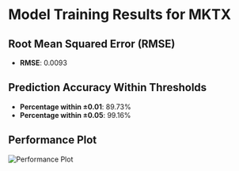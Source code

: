 # Model Training Results for MKTX

## Root Mean Squared Error (RMSE)
- **RMSE**: 0.0093

## Prediction Accuracy Within Thresholds
- **Percentage within ±0.01**: 89.73%
- **Percentage within ±0.05**: 99.16%

## Performance Plot
![Performance Plot](../imgs/MKTX.png)
